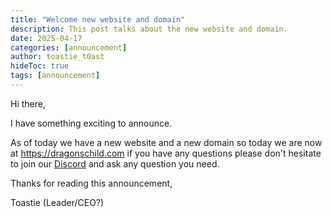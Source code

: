 ```yaml
---
title: "Welcome new website and domain"
description: This post talks about the new website and domain.
date: 2025-04-17
categories: [announcement]
author: toastie_t0ast
hideToc: true
tags: [announcement]
---
```


Hi there,

I have something exciting to announce.

As of today we have a new website and a new domain so today we are now at https://dragonschild.com if you have any questions please don't hesitate to join our [Discord](https://discord.gg/hmrmathweg)
and ask any question you need.

Thanks for reading this announcement,

Toastie (Leader/CEO?)

